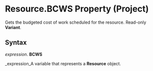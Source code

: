 
# Resource.BCWS Property (Project)

Gets the budgeted cost of work scheduled for the resource. Read-only  **Variant**.


## Syntax

 _expression_. **BCWS**

 _expression_A variable that represents a  **Resource** object.

